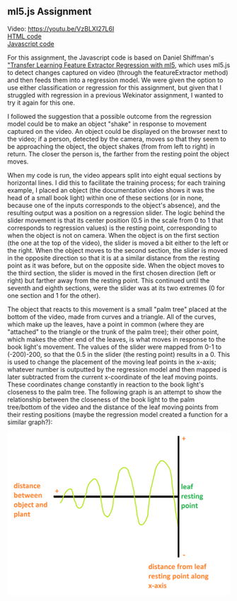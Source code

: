 ## ml5.js Assignment  
Video: https://youtu.be/VzBLXI27L6I  
[HTML code](/ml5js-Assignment/ml5.js-Regression/index.html)  
[Javascript code](/ml5js-Assignment/ml5.js-Regression/sketch.js)  
  
For this assignment, the Javascript code is based on Daniel Shiffman's ["Transfer Learning Feature Extractor Regression with ml5](https://www.youtube.com/watch?v=aKgq0m1YjvQ), which uses ml5.js to detect changes captured on video (through the featureExtractor method) and then feeds them into a regression model. We were given the option to use either classification or regression for this assignment, but given that I struggled with regression in a previous Wekinator assignment, I wanted to try it again for this one.  
  
I followed the suggestion that a possible outcome from the regression model could be to make an object "shake" in response to movement captured on the video. An object could be displayed on the browser next to the video; if a person, detected by the camera, moves so that they seem to be approaching the object, the object shakes (from from left to right) in return. The closer the person is, the farther from the resting point the object moves.  
  
When my code is run, the video appears split into eight equal sections by horizontal lines. I did this to facilitate the training process; for each training example, I placed an object (the documentation video shows it was the head of a small book light) within one of these sections (or in none, because one of the inputs corresponds to the object's absence), and the resulting output was a position on a regression slider. The logic behind the slider movement is that its center position (0.5 in the scale from 0 to 1 that corresponds to regression values) is the resting point, corresponding to when the object is not on camera. When the object is on the first section (the one at the top of the video), the slider is moved a bit either to the left or the right. When the object moves to the second section, the slider is moved in the opposite direction so that it is at a similar distance from the resting point as it was before, but on the opposite side. When the object moves to the third section, the slider is moved in the first chosen direction (left or right) but farther away from the resting point. This continued until the seventh and eighth sections, were the slider was at its two extremes (0 for one section and 1 for the other).  
  
The object that reacts to this movement is a small "palm tree" placed at the bottom of the video, made from curves and a triangle. All of the curves, which make up the leaves, have a point in common (where they are "attached" to the triangle or the trunk of the palm tree); their other point, which makes the other end of the leaves, is what moves in response to the book light's movement. The values of the slider were mapped from 0-1 to (-200)-200, so that the 0.5 in the slider (the resting point) results in a 0. This is used to change the placement of the moving leaf points in the x-axis; whatever number is outputted by the regression model and then mapped is later subtracted from the current x-coordinate of the leaf moving points. These coordinates change constantly in reaction to the book light's closeness to the palm tree. The following graph is an attempt to show the relationship between the closeness of the book light to the palm tree/bottom of the video and the distance of the leaf moving points from their resting positions (maybe the regression model created a function for a similar graph?):  
  
![graph](/ml5js-Assignment/ImagesMl5.jsRegression/graph_.png)  
  
